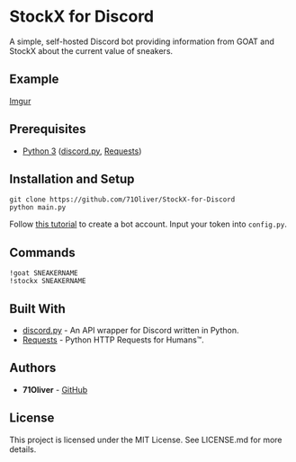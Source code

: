 # StockX for Discord

A simple, self-hosted Discord bot providing information from GOAT and StockX about the current value of sneakers.

## Example

[Imgur](https://imgur.com/a/acwH5an)

## Prerequisites

* [Python 3](https://www.python.org/downloads/) ([discord.py](https://github.com/Rapptz/discord.py), [Requests](https://github.com/requests/requests))

## Installation and Setup

```
git clone https://github.com/71Oliver/StockX-for-Discord
python main.py
```

Follow [this tutorial](https://discordpy.readthedocs.io/en/rewrite/discord.html) to create a bot account. Input your token into `config.py`.

## Commands

```
!goat SNEAKERNAME
!stockx SNEAKERNAME
```

## Built With

* [discord.py](https://github.com/Rapptz/discord.py) - An API wrapper for Discord written in Python.
* [Requests](https://github.com/requests/requests) - Python HTTP Requests for Humans™.

## Authors

* **71Oliver** - [GitHub](https://github.com/71Oliver)

## License

This project is licensed under the MIT License. See LICENSE.md for more details.
